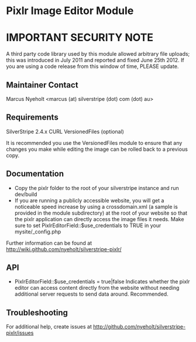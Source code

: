 # Pixlr Image Editor Module

# IMPORTANT SECURITY NOTE

A third party code library used by this module allowed arbitrary file 
uploads; this was introduced in July 2011 and reported and fixed June 
25th 2012. If you are using a code release from this window of time, 
PLEASE update. 

## Maintainer Contact

Marcus Nyeholt <marcus (at) silverstripe (dot) com (dot) au>

## Requirements

SilverStripe 2.4.x
CURL
VersionedFiles (optional)

It is recommended you use the VersionedFiles module to ensure that any
changes you make while editing the image can be rolled back to a previous
copy. 

Documentation
------------------------------------------------------------------------------
* Copy the pixlr folder to the root of your silverstripe instance and run
  dev/build
* If you are running a publicly accessible website, you will get a noticeable
  speed increase by using a crossdomain.xml (a sample is provided in the
  module subdirectory) at the root of your website so that the pixlr
  application can directly access the image files it needs. Make sure to set
  PixlrEditorField::$use_credentials to TRUE in your mysite/_config.php

Further information can be found at 
http://wiki.github.com/nyeholt/silverstripe-pixlr/

API
------------------------------------------------------------------------------

* PixlrEditorField::$use_credentials = true|false
  Indicates whether the pixlr editor can access content directly from the
  website without needing additional server requests to send data around.
  Recommended. 

Troubleshooting
------------------------------------------------------------------------------

For additional help, create issues at
http://github.com/nyeholt/silverstripe-pixlr/issues
